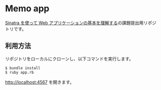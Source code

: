 # Memo app

[Sinatra を使って Web アプリケーションの基本を理解する](https://bootcamp.fjord.jp/practices/157)の課題提出用リポジトリです。

## 利用方法

リポジトリをローカルにクローンし、以下コマンドを実行します。

```
$ bundle install
$ ruby app.rb
```

[http://localhost:4567](http://localhost:4567) を開きます。

